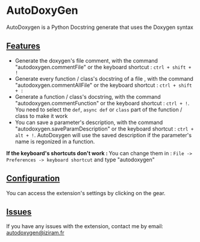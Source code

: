 # AutoDoxyGen

AutoDoxygen is a Python Docstring generate that uses the Doxygen syntax

## <u>Features</u>

- Generate the doxygen's file comment, with the command "autodoxygen.commentFile" or the keyboard shortcut : `ctrl + shift + !`
- Generate every function / class's docstring of a file , with the command "autodoxygen.commentAllFile" or the keyboard shortcut : `ctrl + shift + :`
- Generate a function / class's docstring, with the command "autodoxygen.commentFunction" or the keyboard shortcut : `ctrl + !`. You need to select the `def`, `async def` or `class` part of the function / class to make it work
- You can save a parameter's description, with the command "autodoxygen.saveParamDescription" or the keyboard shortcut : `ctrl + alt + !`. AutoDoxygen will use the saved description if the parameter's name is regonized in a function.

<b>If the keyboard's shortcuts don't work : </b> You can change them in : `File -> Preferences -> keyboard shortcut` and type "autodoxygen"

## <u>Configuration</u>

You can access the extension's settings by clicking on the gear. 

## <u>Issues </u>

If you have any issues with the extension, contact me by email: autodoxygen@iziram.fr
